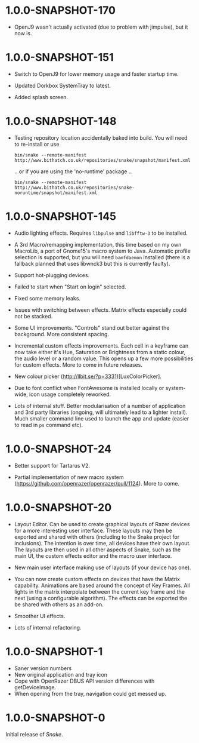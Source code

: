 # 1.0.0-SNAPSHOT-170

 * OpenJ9 wasn't actually activated (due to problem with jimpulse), but it now
   is.

# 1.0.0-SNAPSHOT-151

 * Switch to OpenJ9 for lower memory usage and faster startup time. 
 
 * Updated Dorkbox SystemTray to latest.
 
 * Added splash screen.

# 1.0.0-SNAPSHOT-148

 * Testing repository location accidentally baked into build. You will need to re-install or use 

   ```
   bin/snake --remote-manifest http://www.bithatch.co.uk/repositories/snake/snapshot/manifest.xml
   ```

   .. or if you are using the 'no-runtime' package ..
      
   ```
   bin/snake --remote-manifest http://www.bithatch.co.uk/repositories/snake-noruntime/snapshot/manifest.xml
   ```
   
# 1.0.0-SNAPSHOT-145
 
 * Audio lighting effects. Requires `libpulse` and `libfftw-3` to be installed. 

 * A 3rd  Macro/remapping implementation, this time based on my own MacroLib, a port of Gnome15's
   macro system to Java. Automatic profile selection is supported, but you will need `bamfdaemon` 
   installed (there is a fallback planned that uses libwnck3 but this is currently faulty).
   
 * Support hot-plugging devices.
 
 * Failed to start when "Start on login" selected.
 
 * Fixed some memory leaks.
 
 * Issues with switching between effects. Matrix effects especially could not be stacked.
 
 * Some UI improvements. "Controls" stand out better against the background. More consistent
   spacing. 
   
 * Incremental custom effects improvements. Each cell in a keyframe can now take either it's
   Hue, Saturation or Brightness from a static colour, the audio level or a random value. 
   This opens up a few more possibilities for custom effects. More to come in future releases.
   
 * New colour picker (http://llbit.se/?p=3331)[LuxColorPicker].
 
 * Due to font conflict when FontAwesome is installed locally or system-wide, icon usage 
   completely reworked.
 
 * Lots of internal stuff. Better modularisation of a number of application and 3rd party libraries
   (ongoing, will ultimately lead to a lighter install). Much smaller command line used to
   launch the app and update (easier to read in `ps` command etc).

# 1.0.0-SNAPSHOT-24

 * Better support for Tartarus V2. 
 
 * Partial implementation of new macro system (https://github.com/openrazer/openrazer/pull/1124).
   More to come.
   

# 1.0.0-SNAPSHOT-20

 * Layout Editor. Can be used to create graphical layouts of Razer devices for a more 
   interesting user interface. These layouts may then be exported and shared with others
   (including to the Snake project for inclusions). The intention is over time, all devices
   have their own layout. The layouts are then used in all other aspects of Snake, such
   as the main UI, the custom effects editor and the macro user interface.
   
 * New main user interface making use of layouts (if your device has one). 
      
 * You can now create custom effects on devices that have the Matrix capability. Animations
   are based around the concept of Key Frames. All lights in the matrix interpolate between
   the current key frame and the next (using a configurable algorithm). The effects can
   be exported the be shared with others as an add-on.
   
 * Smoother UI effects.
 
 * Lots of internal refactoring. 

# 1.0.0-SNAPSHOT-1

 * Saner version numbers
 * New original application and tray icon
 * Cope with OpenRazer DBUS API version differences with getDeviceImage.
 * When opening from the tray, navigation could get messed up.

# 1.0.0-SNAPSHOT-0

Initial release of *Snake*.
